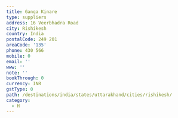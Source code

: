 ```yaml
---
title: Ganga Kinare
type: suppliers
address: 16 Veerbhadra Road
city: Rishikesh
country: India
postalCode: 249 201
areaCode: '135'
phone: 430 566
mobile: 0
email: ''
www: ''
note: ''
bookThrough: 0
currency: INR
gstType: 0
path: /destinations/india/states/uttarakhand/cities/rishikesh/
category:
  - H
---
```


